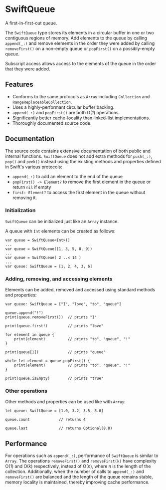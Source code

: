 # SwiftQueue

A first-in-first-out queue.

The `SwiftQueue` type stores its elements in a circular buffer in one or two contiguous
regions of memory. Add elements to the queue by calling `append(_:)` and remove elements
in the order they were added by calling `removeFirst()` on a non-empty queue or `popFirst()`
on a possibly-empty queue.

Subscript access allows access to the elements of the queue in the order that they were added.

## Features

- Conforms to the same protocols as `Array` including `Collection` and `RangeReplaceableCollection`.
- Uses a highly-performant circular buffer backing.
- `append(_:)` and `popFirst()` are both O(*1*) operations.
- Significantly better cache-locality than linked-list implementations.
- Thoroughly documented source code.

## Documentation

The source code contains extensive documentation of both public and internal functions.
`SwiftQueue` does not add extra methods for `push(_:)`, `pop()` and `peek()` instead using
the existing methods and properties defined in Swift's various protocols:
- `append(_:)` to add an element to the end of the queue
- `popFirst() -> Element?` to remove the first element in the queue or return `nil` if empty
- `first: Element?` to access the first element in the queue without removing it.

### Initialization

`SwiftQueue` can be initialized just like an `Array` instance.

A queue with `Int` elements can be created as follows:

    var queue = SwiftQueue<Int>()
    ...
    var queue = SwiftQueue([1, 3, 5, 8, 9])
    ...
    var queue = SwiftQueue( 2 ..< 14 )
    ...
    var queue: SwiftQueue = [1, 2, 4, 3, 6]

### Adding, removing, and accessing elements

Elements can be added, removed and accessed using standard methods and properties:

    var queue: SwiftQueue = ["I", "love", "to", "queue"]
    
    queue.append("!")
    print(queue.removeFirst())  // prints "I"
    
    print(queue.first!)         // prints "love"
    
    for element in queue {
        print(element)          // prints "to", "queue", "!"
    }
    
    print(queue[1])             // prints "queue"
    
    while let element = queue.popFirst() {
        print(element)          // prints "to", "queue", "!"
    }
    
    print(queue.isEmpty)        // prints "true"

### Other operations

Other methods and properties can be used like with `Array`:

    let queue: SwiftQueue = [1.0, 3.2, 3.5, 8.0]
    
    queue.count             // returns 4
    
    queue.last              // returns Optional(8.0)
    
## Performance

For operations such as `append(_:)`, performance of `SwiftQueue` is similar to `Array`.
The operations `removeFirst()` and `removeFirst(k)` have complexity O(*1*) and O(*k*)
respectively, instead of O(*n*), where *n* is the length of the collection. Additionally, when the
number of calls to `append(_:)` and `removeFirst()` are balanced and the length of the
queue remains stable, memory locality is maintained, thereby improving cache performance.
